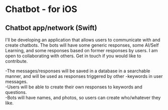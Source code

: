 # Chatbot - for iOS
## Chatbot app/network (Swift)

I'll be developing an application that allows users to communicate with and create chatbots.  The bots will have some generic responses, some AI/Self Learning, and some responses based on former responses by users. I am open to collaborating with others.  Get in touch if you would like to contribute.  

-The messages/responses will be saved in a database in a searchable manner, and will be used as responses triggered by other -keywords in user messages.  
-Users will be able to create their own responses to keywords and questions.  
-Bots will have names, and photos, so users can create who/whatever they like.  


